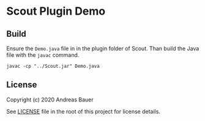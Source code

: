 # Scout Plugin Demo

## Build
Ensure the `Demo.java` file in in the plugin folder of Scout.
Than build the Java file with the `javac` command.

`javac -cp "../Scout.jar" Demo.java`



## License

Copyright (c) 2020 Andreas Bauer

See [LICENSE](https://github.com/andreas-bauer/scout-plugin-demo/blob/master/LICENSE) file in the root of this project for license details.
